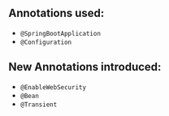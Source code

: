 ## Annotations used:

- `@SpringBootApplication`
- `@Configuration`

## New Annotations introduced:

- `@EnableWebSecurity`
- `@Bean`
- `@Transient`
